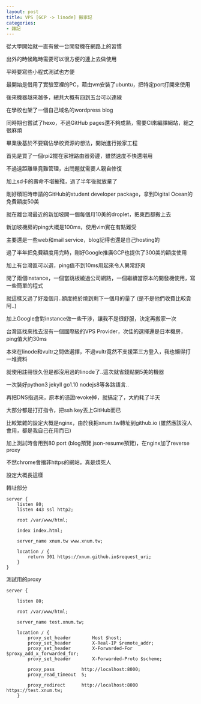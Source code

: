 ```yaml
---
layout: post
title: VPS [GCP -> linode] 搬家記
categories:
- 雜記
---
```


從大學開始就一直有做一台開發機在網路上的習慣

出外的時候臨時需要可以很方便的連上去做使用

平時要寫些小程式測試也方便

最開始是借用了實驗室裡的PC，藉由vm安裝了ubuntu，把特定port打開來使用

後來機器越來越多，總共大概有四到五台可以連線

在學校也架了一個自己域名的wordpress blog

同時期也嘗試了hexo，不過GitHub pages還不夠成熟，需要CI來編譯網站，總之很麻煩

畢業後基於不要竊佔學校資源的想法，開始進行搬家工程

首先是買了一個rpi2擺在家裡路由器旁邊，雖然速度不快還堪用

不過遠距離畢竟難管理，出問題就需要人親自修復

加上sd卡的壽命不堪摧殘，過了半年後就放棄了

剛好碩班時申請的GitHub的student developer package，拿到Digital Ocean的免費額度50美

就在離台灣最近的新加坡開一個每個月10美的droplet，把東西都搬上去

新加坡機房的ping大概是100ms，使用vim實在有點難受

主要還是一些web和mail service，blog記得也還是自己hosting的

過了半年把免費額度用完時，剛好Google推廣GCP也提供了300美的額度使用

加上有台灣區可以選，ping值不到10ms用起來令人異常舒爽

開了兩個instance，一個當跳板繞過公司網路，一個繼續當原本的開發機使用，寫一些簡單的程式

就這樣又過了好幾個月..額度終於燒到剩下一個月的量了 (是不是他們收費比較貴阿..)

加上Google會對instance做一些干涉，讓我不是很舒服，決定再搬家一次

台灣區找來找去沒有一個國際級的VPS Provider，次佳的選擇還是日本機房，ping值大約30ms

本來在linode和vultr之間做選擇，不過vultr竟然不支援第三方登入，我也懶得打一堆資料

就使用註冊很久但是都沒用過的linode了..這次就省錢點開5美的機器

一次裝好python3 jekyll go1.10 nodejs8等各路語言..

再把DNS指過來，原本的憑證revoke掉，就搞定了，大約耗了半天

大部分都是打打指令，把ssh key丟上GitHub而已

比較繁雜的設定大概是nginx，由於我把xnum.tw轉址到github.io (雖然應該沒人會用，都是我自己在用而已)

加上測試時會用到80 port (blog預覽 json-resume預覽)，在nginx加了reverse proxy

不然chrome會擋非https的網站，真是煩死人

設定大概長這樣

轉址部分

```
server {
    listen 80;
    listen 443 ssl http2;

    root /var/www/html;

    index index.html;

    server_name xnum.tw www.xnum.tw;

    location / {
        return 301 https://xnum.github.io$request_uri;
    }
}
```

測試用的proxy

```
server {

    listen 80;

    root /var/www/html;

    server_name test.xnum.tw;

    location / {
        proxy_set_header        Host $host;
        proxy_set_header        X-Real-IP $remote_addr;
        proxy_set_header        X-Forwarded-For $proxy_add_x_forwarded_for;
        proxy_set_header        X-Forwarded-Proto $scheme;

        proxy_pass          http://localhost:8000;
        proxy_read_timeout  5;

        proxy_redirect      http://localhost:8000 https://test.xnum.tw;
    }
```
